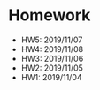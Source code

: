 # Homework
- HW5: 2019/11/07
- HW4: 2019/11/08
- HW3: 2019/11/06
- HW2: 2019/11/05 
- HW1: 2019/11/04